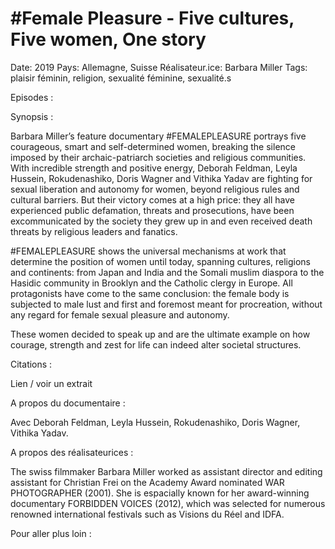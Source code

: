 # #Female Pleasure - Five cultures, Five women, One story

Date: 2019
Pays: Allemagne, Suisse
Réalisateur.ice: Barbara Miller
Tags: plaisir féminin, religion, sexualité féminine, sexualité.s

Episodes : 

Synopsis :

Barbara Miller’s feature documentary #FEMALEPLEASURE portrays five courageous, smart and self-determined women, breaking the silence imposed by their archaic-patriarch societies and religious communities. With incredible strength and positive energy, Deborah Feldman, Leyla Hussein, Rokudenashiko, Doris Wagner and Vithika Yadav are fighting for sexual liberation and autonomy for women, beyond religious rules and cultural barriers. But their victory comes at a high price: they all have experienced public defamation, threats and prosecutions, have been excommunicated by the society they grew up in and even received death threats by religious leaders and fanatics.

#FEMALEPLEASURE shows the universal mechanisms at work that determine the position of women until today, spanning cultures, religions and continents: from Japan and India and the Somali muslim diaspora to the Hasidic community in Brooklyn and the Catholic clergy in Europe. All protagonists have come to the same conclusion: the female body is subjected to male lust and first and foremost meant for procreation, without any regard for female sexual pleasure and autonomy.

These women decided to speak up and are the ultimate example on how courage, strength and zest for life can indeed alter societal structures.

Citations : 

Lien / voir un extrait 

A propos du documentaire : 

Avec Deborah Feldman, Leyla Hussein, Rokudenashiko, Doris Wagner, Vithika Yadav. 

A propos des réalisateurices :

The swiss filmmaker Barbara Miller worked as assistant director and editing assistant for Christian Frei on the Academy Award nominated WAR PHOTOGRAPHER (2001). She is espacially known for her award-winning documentary FORBIDDEN VOICES (2012), which was selected for numerous renowned international festivals such as Visions du Réel and IDFA.

Pour aller plus loin :